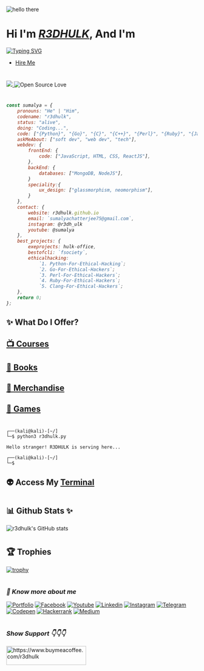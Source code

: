 <img src="https://media4.giphy.com/media/xTiIzJSKB4l7xTouE8/giphy.gif" alt="hello there"><br>

#

<h1>Hi I'm <i><a href="https://github.com/R3DHULK" rel="nofollow"><b>R3DHULK</b></i></a>, And I'm</h1>
<a href="https://git.io/typing-svg"><img src="https://readme-typing-svg.herokuapp.com?font=Fira+Code&pause=1000&color=3FF72C&background=000000&width=435&lines=A+Cyber+Security+Enginner;A+Website+Developer;A+Software+Developer;A+Writer" alt="Typing SVG" /></a>

- [Hire Me](https://www.fiverr.com/r3dh_ulk?up_rollout=true)

#

<a href="https://github.com/Meghna-DAS/github-profile-views-counter">
    <img src="https://komarev.com/ghpvc/?username=r3dhulk">
</a>
<img src="https://camo.githubusercontent.com/ebb72777ae5276b4e841371e0819913f9d0b6dc194f0c1cf7f852c19f3cbc254/68747470733a2f2f6261646765732e66726170736f66742e636f6d2f6f732f76312f6f70656e2d736f757263652e7376673f763d313032" alt="Open Source Love" data-canonical-src="https://badges.frapsoft.com/os/v1/open-source.svg?v=102" style="max-width: 100%;"><i>

#

```javascript
const sumalya = {
    pronouns: "He" | "Him",
    codename: "r3dhulk",
    status: "alive",
    doing: "Coding...",
    code: ["{Python}", "{Go}", "{C}", "{C++}", "{Perl}", "{Ruby}", "{Java}"],
    askMeAbout: ["soft dev", "web dev", "tech"],
    webdev: {
        frontEnd: {
            code: ["JavaScript, HTML, CSS, ReactJS"],
        },
        backEnd: {
            databases: ["MongoDB, NodeJS"],
        }
        speciality:{
            ux_design: ["glassmorphism, neomorphism"],
        }
    },
    contact: {
        website: r3dhulk.github.io
        email: `sumalyachatterjee75@gmail.com`,
        instagram: @r3dh_ulk
        youtube: @sumalya
    },
    best_projects: {
        exeprojects: hulk-office,
        bestofcli: `fsociety`,
        ethicalhacking:
            `1. Python-For-Ethical-Hacking`;
            `2. Go-For-Ethical-Hackers`;
            `3. Perl-For-Ethical-Hackers`;
            `4. Ruby-For-Ethical-Hackers`;
            `5. Clang-For-Ethical-Hackers`;
    },
    return 0;
};
```

</i><h2><b> ✨ What Do I Offer?</h1></b>

<h2><b><a href="https://r3dhulk.github.io/Courses/"> 📺 Courses </a></b></h2>
<h2><b><a href="https://r3dhulk.github.io/Books/"> 📖 Books </a></b></h2>
<h2><b><a href="https://r3dhulk.github.io/Merchandise/"> 👔 Merchandise </a></b></h2>
<h2><b><a href="https://r3dhulk.github.io/GameZone/"> 🎳 Games </a></b></h2>

#

```
┌──(kali@kali)-[~/]
└─$ python3 r3dhulk.py

Hello stranger! R3DHULK is serving here...

┌──(kali@kali)-[~/]
└─$ 
```

<h2><b> 👽 Access My <a href="https://r3dhulk.github.io/Terminal/"> Terminal </a></b><h2>

#

<h2><b> 📊 Github Stats ✨ </b></h2>

 ![r3dhulk's GitHub stats](https://github-readme-stats.vercel.app/api?username=r3dhulk&show_icons=true&theme=ocean_dark)


 #

<h2><b>🏆 Trophies</b></h2>

[![trophy](https://github-profile-trophy.vercel.app/?username=r3dhulk&theme=onedark)](https://github.com/r3dhulk/github-profile-trophy)

#

<h3><b><i> 🔗 Know more about me </h3></b></i>

[![Portfolio](https://img.shields.io/badge/-Portfolio-black?style=for-the-badge&logo=google-chrome&logoColor=white)](https://r3dhulk.github.io/)
[![Facebook](https://img.shields.io/badge/-facebook-black?style=for-the-badge&logo=Facebook)](https://www.facebook.com//)
[![Youtube](https://img.shields.io/badge/-youtube-black?style=for-the-badge&logo=youtube)](https://youtube.com/@sumalya)
[![Linkedin](https://img.shields.io/badge/-linkedin-black?style=for-the-badge&logo=Linkedin)](https://www.linkedin.com/in/sumalya-chatterjee-676b31262/)
[![Instagram](https://img.shields.io/badge/-Instagram-black?style=for-the-badge&logo=instagram)](https://www.instagram.com/r3dh_ulk/)
[![Telegram](https://img.shields.io/badge/-telegram-black?style=for-the-badge&logo=telegram)](https://telegram.me/r3dhulk)
[![Codepen](https://img.shields.io/badge/-codepen-black?style=for-the-badge&logo=Codepen)](https://codepen.io/R3DHULK)
[![Hackerrank](https://img.shields.io/badge/-hackerrank-black?style=for-the-badge&logo=hackerrank)](https://www.hackerrank.com/sumalyachatterj1?hr_r=1)
[![Medium](https://img.shields.io/badge/-medium-black?style=for-the-badge&logo=Medium)](https://r3dhulk.medium.com/)

#

<h3 align="left"><b><i> Show Support 👇👇👇 </b></i></h3>
<p><a href="https://www.buymeacoffee.com/r3dhulk"> <img align="left" src="https://cdn.buymeacoffee.com/buttons/v2/default-yellow.png" height="50" width="210" alt="https://www.buymeacoffee.com/r3dhulk" /></a></p><br></br><br></br>
